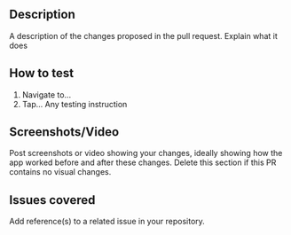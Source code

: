 ## Description
A description of the changes proposed in the pull request. Explain what it does

## How to test
1. Navigate to...
2. Tap...
Any testing instruction

## Screenshots/Video
Post screenshots or video showing your changes, ideally showing how the app worked before and after these changes. Delete this section if this PR contains no visual changes.

## Issues covered
Add reference(s) to a related issue in your repository.
